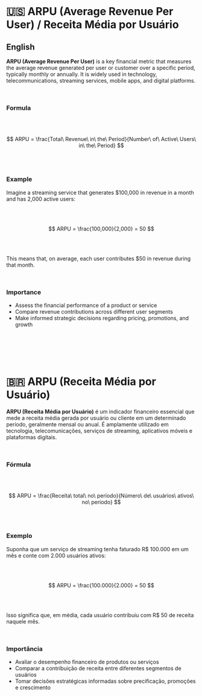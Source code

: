 
<br>

# 🇺🇸 ARPU (Average Revenue Per User) / Receita Média por Usuário

## English

**ARPU (Average Revenue Per User)** is a key financial metric that measures the average revenue generated per user or customer over a specific period, typically monthly or annually. It is widely used in technology, telecommunications, streaming services, mobile apps, and digital platforms.

<br> 

### Formula

<br><br>

$$
ARPU = \frac{Total\ Revenue\ in\ the\ Period}{Number\ of\ Active\ Users\ in\ the\ Period}
$$

<br><br>

### Example

Imagine a streaming service that generates $100,000 in revenue in a month and has 2,000 active users:

<br><br>

$$
ARPU = \frac{100,000}{2,000} = 50
$$

<br><br>

This means that, on average, each user contributes $50 in revenue during that month.

<br>

### Importance

* Assess the financial performance of a product or service  
* Compare revenue contributions across different user segments  
* Make informed strategic decisions regarding pricing, promotions, and growth

<br>

#

<br>

# 🇧🇷 ARPU (Receita Média por Usuário)

**ARPU (Receita Média por Usuário)** é um indicador financeiro essencial que mede a receita média gerada por usuário ou cliente em um determinado período, geralmente mensal ou anual. É amplamente utilizado em tecnologia, telecomunicações, serviços de streaming, aplicativos móveis e plataformas digitais.

<br>

### Fórmula

<br><br>

$$
ARPU = \frac{Receita\ total\ no\ período}{Número\ de\ usuários\ ativos\ no\ período}
$$

<br><br>

### Exemplo

Suponha que um serviço de streaming tenha faturado R$ 100.000 em um mês e conte com 2.000 usuários ativos:

<br><br>

$$
ARPU = \frac{100.000}{2.000} = 50
$$

<br><br>

Isso significa que, em média, cada usuário contribuiu com R$ 50 de receita naquele mês.

<br>

### Importância

* Avaliar o desempenho financeiro de produtos ou serviços  
* Comparar a contribuição de receita entre diferentes segmentos de usuários  
* Tomar decisões estratégicas informadas sobre precificação, promoções e crescimento

<br>


